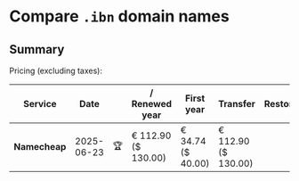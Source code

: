 # Compare `.ibn` domain names

## Summary

Pricing (excluding taxes):

| Service | Date |  | / Renewed year | First year | Transfer | Restoration |
|--|--|--|--|--|--|--|
| **Namecheap** | 2025-06-23 | 🏆 | € 112.90<br>($ 130.00) | € 34.74<br>($ 40.00) | € 112.90<br>($ 130.00) |  |
